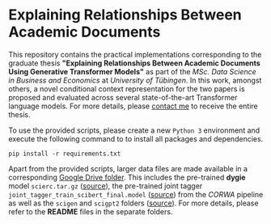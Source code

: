# Explaining Relationships Between Academic Documents

This repository contains the practical implementations corresponding to the graduate thesis **"Explaining Relationships Between Academic Documents Using Generative Transformer Models"** as part of the *MSc. Data Science in Business and Economics* at *University of Tübingen*. In this work, amongst others, a novel conditional context representation for the two papers is proposed and evaluated across several state-of-the-art Transformer language models. For more details, please [contact me](mailto:tim.moritz.buendert@googlemail.com) to receive the entire thesis.

To use the provided scripts, please create a new `Python 3` environment and execute the following command to to install all packages and dependencies.

```pip install -r requirements.txt```

Apart from the provided scripts, larger data files are made available in a corresponding [Google Drive folder](https://drive.google.com/drive/folders/1uGxfWfnK_PtNfKEfuc2EbCuEQpZpjnQJ?usp=sharing). This includes the pre-trained **dygie** model `scierc.tar.gz` ([source](https://github.com/dwadden/dygiepp#pretrained-models)), the pre-trained joint tagger `joint_tagger_train_scibert_final.model` ([source](https://github.com/jacklxc/CORWA)) from the *CORWA* pipeline as well as the `scigen` and `scigpt2` folders ([source](https://github.com/Kel-Lu/SciGen)). For more details, please refer to the **README** files in the separate folders.
